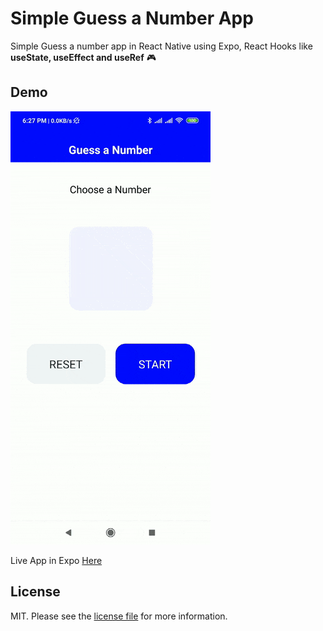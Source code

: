# Simple Guess a Number App
Simple Guess a number app in React Native using Expo, React Hooks like **useState, useEffect and useRef** 🎮 

## Demo
![](https://raw.githubusercontent.com/kamerk22/rn_guess_a_no_app/master/demo/guess_a_number.gif)

Live App in Expo [Here](https://expo.io/@kamerk22/rn_guess_a_number_app "Here")

## License

MIT. Please see the [license file](License) for more information.